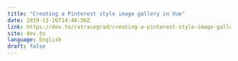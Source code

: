 ```yaml
---
title: "Creating a Pinterest style image gallery in Vue"
date: 2019-11-16T14:48:56Z
link: https://dev.to/ratracegrad/creating-a-pinterest-style-image-gallery-in-vue-6dc?utm_medium=RSS&utm_source=news.12bit.vn
site: dev.to
language: English
draft: false
---
```

